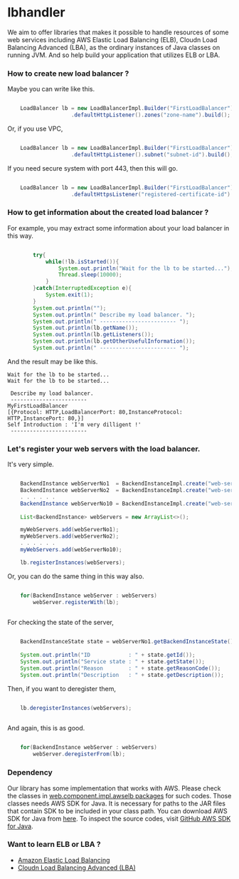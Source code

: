 lbhandler
=========

We aim to offer libraries that makes it possible to handle resources of some web services including AWS Elastic Load Balancing (ELB), Cloudn Load Balancing Advanced (LBA), as the ordinary instances of Java classes on running JVM. And so help build your application that utilizes ELB or LBA.


### How to create new load balancer ?

Maybe you can write like this.

```java

    LoadBalancer lb = new LoadBalancerImpl.Builder("FirstLoadBalancer")
                    .defaultHttpListener().zones("zone-name").build();

```

Or, if you use VPC,

```java

    LoadBalancer lb = new LoadBalancerImpl.Builder("FirstLoadBalancer")
                    .defaultHttpListener().subnet("subnet-id").build();

```

If you need secure system with port 443, then this will go.

```java

    LoadBalancer lb = new LoadBalancerImpl.Builder("FirstLoadBalancer")
                    .defaultHttpsListener("registered-certificate-id").build();

```

### How to get information about the created load balancer ?

For example, you may extract some information about your load balancer in this way.

```java

        try{
            while(!lb.isStarted()){
                System.out.println("Wait for the lb to be started...");
                Thread.sleep(10000);
            }
        }catch(InterruptedException e){
            System.exit(1);
        }
        System.out.println("");
        System.out.println(" Describe my load balancer. ");
        System.out.println(" ------------------------ ");
        System.out.println(lb.getName());
        System.out.println(lb.getListeners());
        System.out.println(lb.getOtherUsefulInformation());
        System.out.println(" ------------------------ ");

```

And the result may be like this.

    Wait for the lb to be started...
    Wait for the lb to be started...
    
     Describe my load balancer. 
     ------------------------ 
    MyFirstLoadBalancer
    [{Protocol: HTTP,LoadBalancerPort: 80,InstanceProtocol: HTTP,InstancePort: 80,}]
    Self Introduction : 'I'm very dilligent !'
     ------------------------ 


### Let's register your web servers with the load balancer.

It's very simple.

```java

    BackendInstance webServerNo1  = BackendInstanceImpl.create("web-server-1");
    BackendInstance webServerNo2  = BackendInstanceImpl.create("web-server-2");
    . . . . . .
    BackendInstance webServerNo10 = BackendInstanceImpl.create("web-server-10");
    
    List<BackendInstance> webServers = new ArrayList<>();

    myWebServers.add(webServerNo1);
    myWebServers.add(webServerNo2);
    . . . . . .
    myWebServers.add(webServerNo10);

    lb.registerInstances(webServers);

```

Or, you can do the same thing in this way also.

```java

    for(BackendInstance webServer : webServers)
        webServer.registerWith(lb);
    
```

For checking the state of the server,

```java

    BackendInstanceState state = webServerNo1.getBackendInstanceState();
    
    System.out.println("ID            : " + state.getId());
    System.out.println("Service state : " + state.getState());
    System.out.println("Reason        : " + state.getReasonCode());
    System.out.println("Description   : " + state.getDescription());

```


Then, if you want to deregister them,

```java

    lb.deregisterInstances(webServers);
    
```

And again, this is as good.

```java

    for(BackendInstance webServer : webServers)
        webServer.deregisterFrom(lb);

```

### Dependency

Our library has some implementation that works with AWS. Please check the classes in [web.component.impl.awselb packages](https://github.com/Hiroshi1978/lbhandler/tree/master/web/component/impl/awselb) for such codes. Those classes needs AWS SDK for Java. It is necessary for paths to the JAR files that contain SDK to be included in your class path.
You can download AWS SDK for Java from [here](https://aws.amazon.com/jp/sdkforjava/).
To inspect the source codes, visit [GitHub AWS SDK for Java](https://github.com/aws/aws-sdk-java).

### Want to learn ELB or LBA ?

 * [Amazon Elastic Load Balancing](http://aws.amazon.com/jp/elasticloadbalancing/)
 * [Cloudn Load Balancing Advanced (LBA)](http://www.ntt.com/cloudn/data/lba.html)
